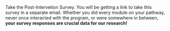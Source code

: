 Take the Post-Intervetion Survey. You will be getting a link to take this survey in a separate email. Whether you did every module on your pathway, never once interacted with the program, or were somewhere in between, **your survey responses are crucial data for our research!**
